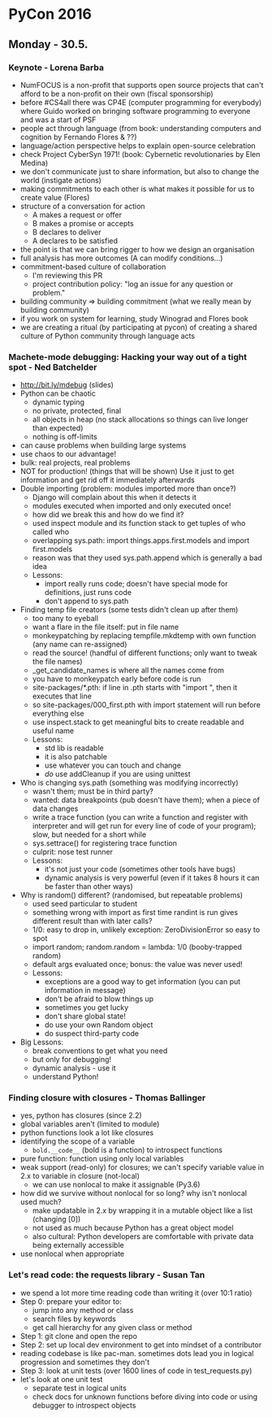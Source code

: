 # PyCon 2016

## Monday - 30.5.

### Keynote - Lorena Barba
* NumFOCUS is a non-profit that supports open source projects that can't afford to be a non-profit on their own (fiscal sponsorship)
* before #CS4all there was CP4E (computer programming for everybody) where Guido worked on bringing software programming to everyone and was a start of PSF
* people act through language (from book: understanding computers and cognition by Fernando Flores & ??)
* language/action perspective helps to explain open-source celebration
* check Project CyberSyn 1971! (book: Cybernetic revolutionaries by Elen Medina)
* we don't communicate just to share information, but also to change the world (instigate actions)
* making commitments to each other is what makes it possible for us to create value (Flores)
* structure of a conversation for action
	* A makes a request or offer
	* B makes a promise or accepts
	* B declares to deliver
	* A declares to be satisfied
* the point is that we can bring rigger to how we design an organisation
* full analysis has more outcomes (A can modify conditions...)
* commitment-based culture of collaboration
	* I'm reviewing this PR
	* project contribution policy: "log an issue for any question or problem."
* building community => building commitment (what we really mean by building community)
* if you work on system for learning, study Winograd and Flores book
* we are creating a ritual (by participating at pycon) of creating a shared culture of Python community through language acts


### Machete-mode debugging: Hacking your way out of a tight spot - Ned Batchelder
* http://bit.ly/mdebug (slides)
* Python can be chaotic
	* dynamic typing
	* no private, protected, final
	* all objects in heap (no stack allocations so things can live longer than expected)
	* nothing is off-limits
* can cause problems when building large systems
* use chaos to our advantage!
* bulk: real projects, real problems
* NOT for production! (things that will be shown) Use it just to get information and get rid off it immediately afterwards
* Double importing (problem: modules imported more than once?)
	* Django will complain about this when it detects it
	* modules executed when imported and only executed once!
	* how did we break this and how do we find it?
	* used inspect module and its function stack to get tuples of who called who
	* overlapping sys.path: import things.apps.first.models and import first.models
	* reason was that they used sys.path.append which is generally a bad idea
	* Lessons:
		* import really runs code; doesn't have special mode for definitions, just runs code
		* don't append to sys.path
* Finding temp file creators (some tests didn't clean up after them)
	* too many to eyeball
	* want a flare in the file itself: put in file name
	* monkeypatching by replacing tempfile.mkdtemp with own function (any name can re-assigned)
	* read the source! (handful of different functions; only want to tweak the file names)
	* _get_candidate_names is where all the names come from
	* you have to monkeypatch early before code is run
	* site-packages/*.pth: if line in .pth starts with "import ", then it executes that line
	* so site-packages/000_first.pth with import statement will run before everything else
	* use inspect.stack to get meaningful bits to create readable and useful name
	* Lessons:
		* std lib is readable
		* it is also patchable
		* use whatever you can touch and change
		* *do* use addCleanup if you are using unittest
* Who is changing sys.path (something was modifying incorrectly)
	* wasn't them; must be in third party?
	* wanted: data breakpoints (pub doesn't have them); when a piece of data changes
	* write a trace function (you can write a function and register with interpreter and will get run for every line of code of your program); slow, but needed for a short while
	* sys.settrace() for registering trace function
	* culprit: nose test runner
	* Lessons:
		* it's not just your code (sometimes other tools have bugs)
		* dynamic analysis is very powerful (even if it takes 8 hours it can be faster than other ways)
* Why is random() different? (randomised, but repeatable problems)
	* used seed particular to student
	* something wrong with import as first time randint is run gives different result than with later calls?
	* 1/0: easy to drop in, unlikely exception: ZeroDivisionError so easy to spot
	* import random; random.random = lambda: 1/0 (booby-trapped random)
	* default args evaluated once; bonus: the value was never used!
	* Lessons:
		* exceptions are a good way to get information (you can put information in message)
		* don't be afraid to blow things up
		* sometimes you get lucky
		* don't share global state!
		* do use your own Random object
		* do suspect third-party code
* Big Lessons:
	* break conventions to get what you need
	* but only for debugging!
	* dynamic analysis - use it
	* understand Python!


### Finding closure with closures - Thomas Ballinger
* yes, python has closures (since 2.2)
* global variables aren't (limited to module)
* python functions look a lot like closures
* identifying the scope of a variable
	* `bold.__code__` (bold is a function) to introspect functions
* pure function: function using only local variables
* weak support (read-only) for closures; we can't specify variable value in 2.x to variable in closure (not-local)
	* we can use nonlocal to make it assignable (Py3.6)
* how did we survive without nonlocal for so long? why isn't nonlocal used much?
	* make updatable in 2.x by wrapping it in a mutable object like a list (changing [0])
	* not used as much because Python has a great object model
	* also cultural: Python developers are comfortable with private data being externally accessible
* use nonlocal when appropriate


### Let's read code: the requests library - Susan Tan
* we spend a lot more time reading code than writing it (over 10:1 ratio)
* Step 0: prepare your editor to:
	* jump into any method or class
	* search files by keywords
	* get call hierarchy for any given class or method
* Step 1: git clone and open the repo
* Step 2: set up local dev environment to get into mindset of a contributor
* reading codebase is like pac-man. sometimes dots lead you in logical progression and sometimes they don't
* Step 3: look at unit tests (over 1600 lines of code in test_requests.py)
* let's look at one unit test
	* separate test in logical units
	* check docs for unknown functions before diving into code or using debugger to introspect objects
	